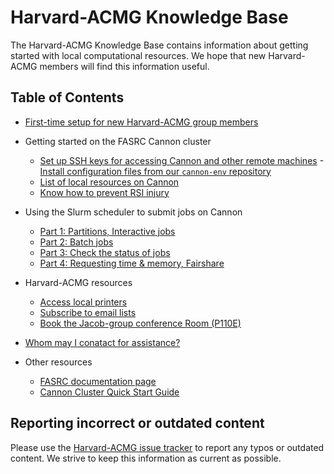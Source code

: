 # Harvard-ACMG Knowledge Base

The Harvard-ACMG Knowledge Base contains information about getting started with local computational resources.  We hope that new Harvard-ACMG members will find this information useful.

## Table of Contents

  - [First-time setup for new Harvard-ACMG group members](first-time-setup.md)

  - Getting started on the FASRC Cannon cluster
    - [Set up SSH keys for accessing Cannon and other remote machines](setting-up-ssh-keys.md)
     -[Install configuration files from our `cannon-env` repository](https://github.com/Harvard-ACMG/cannon-env)
    - [List of local resources on Cannon](local-resources-on-cannon.md)
    - [Know how to prevent RSI injury](prevent-rsi-injury.md)

  - Using the Slurm scheduler to submit jobs on Cannon
    - [Part 1: Partitions, Interactive jobs](using-slurm-on-cannon-1.md)
    - [Part 2: Batch jobs](using-slurm-on-cannon-2.md)
    - [Part 3: Check the status of jobs](using-slurm-on-cannon-3.md)
    - [Part 4: Requesting time & memory, Fairshare](using-slurm-on-cannon-4.md)
     
  - Harvard-ACMG resources
    - [Access local printers](access-local-printers.md)
    - [Subscribe to email lists](email-lists.md)
    - [Book the Jacob-group conference Room (P110E)](book-the-conference-room.md)

  - [Whom may I conatact for assistance?](getting-help.md)

  - Other resources
    - [FASRC documentation page](https://docs.rc.fas.harvard.edu)
    - [Cannon Cluster Quick Start Guide](https://docs.rc.fas.harvard.edu/kb/quickstart-guide/)

## Reporting incorrect or outdated content

Please use the [Harvard-ACMG issue tracker](https://github.com/Harvard-ACMG/knowledge-base/issues) to report any typos or outdated content.  We strive to keep this information as current as possible.